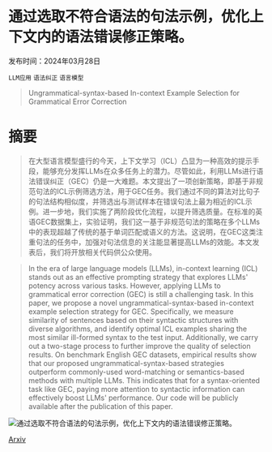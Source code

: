 # 通过选取不符合语法的句法示例，优化上下文内的语法错误修正策略。

发布时间：2024年03月28日

`LLM应用` `语法纠正` `语言模型`

> Ungrammatical-syntax-based In-context Example Selection for Grammatical Error Correction

# 摘要

> 在大型语言模型盛行的今天，上下文学习（ICL）凸显为一种高效的提示手段，能够充分发挥LLMs在众多任务上的潜力。尽管如此，利用LLMs进行语法错误纠正（GEC）仍是一大难题。本文提出了一项创新策略，即基于非规范句法的ICL示例筛选方法，用于GEC任务。我们通过不同的算法对比句子的句法结构相似度，并筛选出与测试样本在错误句法上最为相近的ICL示例。进一步地，我们实施了两阶段优化流程，以提升筛选质量。在标准的英语GEC数据集上，实验证明，我们这一基于非规范句法的策略在多个LLMs中的表现超越了传统的基于单词匹配或语义的方法。这说明，在GEC这类注重句法的任务中，加强对句法信息的关注能显著提高LLMs的效能。本文发表后，我们将开放相关代码供公众使用。

> In the era of large language models (LLMs), in-context learning (ICL) stands out as an effective prompting strategy that explores LLMs' potency across various tasks. However, applying LLMs to grammatical error correction (GEC) is still a challenging task. In this paper, we propose a novel ungrammatical-syntax-based in-context example selection strategy for GEC. Specifically, we measure similarity of sentences based on their syntactic structures with diverse algorithms, and identify optimal ICL examples sharing the most similar ill-formed syntax to the test input. Additionally, we carry out a two-stage process to further improve the quality of selection results. On benchmark English GEC datasets, empirical results show that our proposed ungrammatical-syntax-based strategies outperform commonly-used word-matching or semantics-based methods with multiple LLMs. This indicates that for a syntax-oriented task like GEC, paying more attention to syntactic information can effectively boost LLMs' performance. Our code will be publicly available after the publication of this paper.

![通过选取不符合语法的句法示例，优化上下文内的语法错误修正策略。](../../../paper_images/2403.19283/x1.png)

[Arxiv](https://arxiv.org/abs/2403.19283)